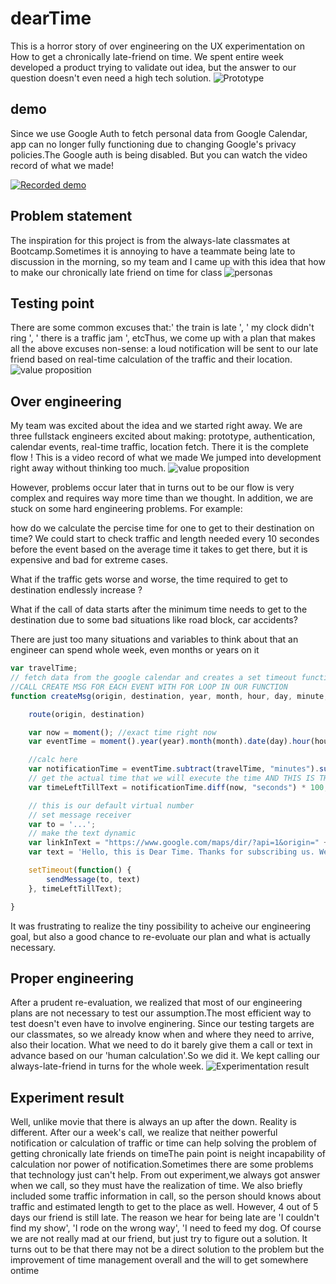 # dearTime
This is a horror story of over engineering on the UX experimentation on How to get a chronically late-friend on time. We spent entire week developed a product trying to validate out idea, but the answer to our question doesn't even need a high tech solution.
![Prototype](https://wangx733.github.io/dearTime/images/prototype.png "Prototype")

## demo
Since we use Google Auth to fetch personal data from Google Calendar, app can no longer fully functioning due to changing Google's privacy policies.The Google auth is being disabled. But you can watch the video record of what we made!

[![Recorded demo]( https://wangx733.github.io/dearTime/images/dearTimeDisplay.jpg)](https://youtu.be/UAfmD_vbJrU)

## Problem statement
The inspiration for this project is from the always-late classmates at Bootcamp.Sometimes it is annoying to have a teammate being late to discussion in the morning, so my team and I came up with this idea that how to make our chronically late friend on time for class
![personas](https://wangx733.github.io/dearTime/images/persona.jpg "persona")


## Testing point
There are some common excuses that:' the train is late ', ' my clock didn't ring ', ' there is a traffic jam ', etcThus, we come up with a plan that makes all the above excuses non-sense: a loud notification will be sent to our late friend based on real-time calculation of the traffic and their location.
![value proposition](https://wangx733.github.io/dearTime/images/value.png "value prop")

## Over engineering
My team was excited about the idea and we started right away. We are three fullstack engineers excited about making: prototype, authentication, calendar events, real-time traffic, location fetch. There it is the complete flow ! This is a video record of what we made We jumped into development right away without thinking too much.
![value proposition](https://wangx733.github.io/dearTime/images/userFlow.png "value prop")

However, problems occur later that in turns out to be our flow is very complex and requires way more time than we thought. In addition, we are stuck on some hard engineering problems. For example:

how do we calculate the percise time for one to get to their destination on time? We could start to check traffic and length needed every 10 secondes before the event based on the average time it takes to get there, but it is expensive and bad for extreme cases. 

What if the traffic gets worse and worse, the time required to get to destination endlessly increase ?

What if the call of data starts after the minimum time needs to get to the destination due to some bad situations like road block, car accidents? 

There are just too many situations and variables to think about that an engineer can spend whole week, even months or years on it

```javascript
var travelTime;
// fetch data from the google calendar and creates a set timeout function that has the time left till notification is sent.
//CALL CREATE MSG FOR EACH EVENT WITH FOR LOOP IN OUR FUNCTION
function createMsg(origin, destination, year, month, hour, day, minute, preferredTimeBefore, arrive) {

    route(origin, destination)

    var now = moment(); //exact time right now
    var eventTime = moment().year(year).month(month).date(day).hour(hour).minute(minute); // 6/18/2019 11:53am

    //calc here
    var notificationTime = eventTime.subtract(travelTime, "minutes").subtract(preferredTimeBefore, "minutes"); //subracts time it takes to arrive
    // get the actual time that we will execute the time AND THIS IS THE TIME U SEND THE TEXT
    var timeLeftTillText = notificationTime.diff(now, "seconds") * 100;

    // this is our default virtual number
    // set message receiver
    var to = '...';
    // make the text dynamic
    var linkInText = "https://www.google.com/maps/dir/?api=1&origin=" + origin + "&destination=" + destination;
    var text = 'Hello, this is Dear Time. Thanks for subscribing us. We will help you to get to your place on time. Click here to see the route: ' + linkInText;

    setTimeout(function() {
        sendMessage(to, text)
    }, timeLeftTillText);

}

```

It was frustrating to realize the tiny possibility to acheive our engineering goal, but also a good chance to re-evoluate our plan and what is actually necessary.

## Proper engineering
After a prudent re-evaluation, we realized that most of our engineering plans are not necessary to test our assumption.The most efficient way to test doesn't even have to involve enginering. Since our testing targets are our classmates, so we already know when and where they need to arrive, also their location. What we need to do it barely give them a call or text in advance based on our 'human calculation'.So we did it. We kept calling our always-late-friend in turns for the whole week.
![Experimentation result](https://wangx733.github.io/dearTime/images/callSchedule.svg "Experimentation result")

## Experiment result
Well, unlike movie that there is always an up after the down. Reality is different. After our a week's call, we realize that neither powerful notification or calculation of traffic or time can help solving the problem of getting chronically late friends on timeThe pain point is neight incapability of calculation nor power of notification.Sometimes there are some problems that technology just can't help. From out experiment,we always got answer when we call, so they must have the realization of time. We also briefly included some traffic information in call, so the person should knows about traffic and estimated length to get to the place as well. However, 4 out of 5 days our friend is still late. The reason we hear for being late are 'I couldn't find my show', 'I rode on the wrong way', 'I need to feed my dog. Of course we are not really mad at our friend, but just try to figure out a solution. It turns out to be that there may not be a direct solution to the problem but the improvement of time management overall and the will to get somewhere ontime
